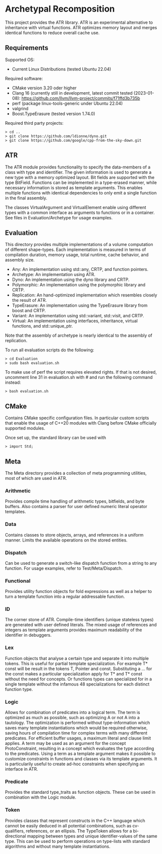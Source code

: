 # Archetypal Recomposition

This project provides the ATR library. ATR is an experimental alternative to inheritance with virtual functions. ATR optimizes memory layout and merges identical functions to reduce overall cache use.

## Requirements
Supported OS:
* Current Linux Distributions (tested Ubuntu 22.04)

Required software:

* CMake version 3.20 oder higher
* Clang 16 (currently still in development, latest commit tested (2023-01-08): https://github.com/llvm/llvm-project/commits/f71ffd3b735b
* perf (package linux-tools-generic under Ubuntu 22.04)
* valgrind
* Boost.TypeErasure (tested version 1.74.0)

Required third party projects:

```
> cd ..
> git clone https://github.com/ldionne/dyno.git
> git clone https://github.com/google/cpp-from-the-sky-down.git
```

## ATR

The ATR module provides functionality to specify the data-members of a class with type and identifier. The given information is used to generate a new type with a memory optimized layout. Bit fields are supported with the type BitField<size>.
Functions can be implemented in a type-erased manner, while necessary information is stored as template arguments. This enables multiple functions with identical dependencies to only emit a single function in the final assembly.

The classes VirtualArgument and VirtualElement enable using different types with a common interface as arguments to functions or in a container. See files in Evaluation/Archetype for usage examples.

## Evaluation

This directory provides multiple implementations of a volume computation of different shape-types. Each implementation is measured in terms of compilation duration, memory usage, total runtime, cache behavior, and assembly size.

* Any: An implementation using std::any, CRTP, and function pointers.
* Archetype: An implementation using ATR.
* Dyno: An implementation using the dyno library and CRTP.
* Polymorphic: An implementation using the polymorphic library and CRTP.
* Replication: An hand-optimized implementation which resembles closely the result of ATR.
* TypeErasure: An implementation using the TypeErasure library from boost and CRTP.
* Variant: An implementation using std::variant, std::visit, and CRTP.
* Virtual: An implementation using interfaces, inheritance, virtual functions, and std::unique_ptr.

Note that the assembly of archetype is nearly identical to the assembly of replication.

To run all evaluation scripts do the following:
```
> cd Evaluation
> sudo bash evaluation.sh
```

To make use of perf the script requires elevated rights. If that is not desired, uncomment line 31 in evaluation.sh with # and run the following command instead:
```
> bash evaluation.sh
```

## CMake

Contains CMake specific configuration files. In particular custom scripts that enable the usage of C++20 modules with Clang before CMake officially supported modules.

Once set up, the standard library can be used with
```
> import Std;
```

## Meta
The Meta directory provides a collection of meta programming utilities, most of which are used in ATR.

### Arithmetic

Provides compile time handling of arithmetic types, bitfields, and byte buffers. Also contains a parser for user defined numeric literal operator templates.

### Data

Contains classes to store objects, arrays, and references in a uniform manner. Limits the available operations on the stored entities.

### Dispatch

Can be used to generate a switch-like dispatch function from a string to any function. For usage examples, refer to Test/Meta/Dispatch.

### Functional

Provides utility function objects for fold expressions as well as a helper to turn a template function into a regular addressable function.

### ID
The corner stone of ATR. Compile-time identifiers (unique stateless types) are generated with user defined literals. The mixed usage of references and integers as template arguments provides maximum readability of the identifier in debuggers.

### Lex

Function objects that analyse a certain type and separate it into multiple tokens. This is useful for partial template specialization. For example T* const will be result in the tokens T, Pointer and const. Substituting a ... for the const makes a particular specialization apply for T* and T* const without the need for concepts. Or functions types can specialized for in a single template without the infamous 48 specializations for each distinct function type.

### Logic

Allows for combination of predicates into a logical term. The term is optimized as much as possible, such as optimizing A or not A into a tautology. The optimization is performed without type-information which saves many template instantiations which would be required otherwise, saving hours of compilation time for complex terms with many different predicates. For efficient buffer usages, a maximum literal and clause limit applies. A term may be used as an argument for the concept ProtoConstraint, resulting in a concept which evaluates the type according to the predicates. Using a term as a template argument makes it possible to customize constraints in functions and classes via its template arguments. It is particularily useful to create ad-hoc constraints when specifying an interface in ATR.

### Predicate

Provides the standard type_traits as function objects. These can be used in combination with the Logic module.

### Token

Provides classes that represent constructs in the C++ language which cannot be easily deduced in all potential combinations, such as cv-qualifiers, references, or an ellipsis. The TypeToken allows for a bi-directional mapping between types and unique identifier-values of the same type. This can be used to perform operations on type-lists with standard algorithms and without many template instantiations.

